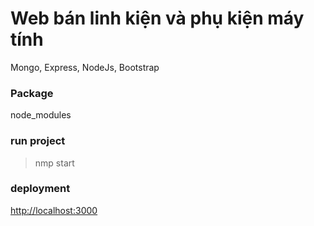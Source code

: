 # Web bán linh kiện và phụ kiện máy tính

Mongo, Express, NodeJs, Bootstrap

### Package
  
node_modules

### run project

>nmp start

### deployment

[http://localhost:3000](http://localhost:3000)


